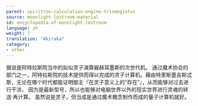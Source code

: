 ```yaml
---
parent: spiritron-calculation-engine-trismegistus
source: moonlight-lostroom-material
id: encyclopedia-of-moonlight-lostroom
language: zh
weight: 7
translation: "Akiraka"
category:
- other
---
```


据说是阿特拉斯院当中的拟似灵子演算器赫耳墨斯的次世代机。
通过魔术协会的部门之一，阿特拉斯院的技术提供而得以完成的灵子计算机。藉由特里斯墨吉斯忒斯，无论在哪个时代都能证明御主『在灵子意义上的“存在”』，从而能够对过去进行干涉。
因为是最新型号，所以也能够对电脑世界以外的现实世界进行灵魂的转送·再计算。
虽然说是灵子，但当成是通过魔术概念制作而成的量子计算机就好。
